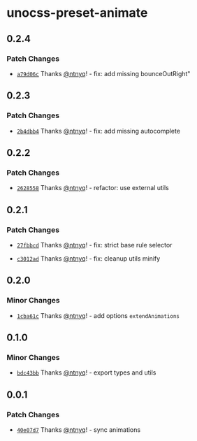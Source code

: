 # unocss-preset-animate

## 0.2.4

### Patch Changes

- [`a79d06c`](https://github.com/ntnyq/unocss-preset/commit/a79d06cc010ab7be1ad72517d0928e2d03ed0471) Thanks [@ntnyq](https://github.com/ntnyq)! - fix: add missing bounceOutRight"

## 0.2.3

### Patch Changes

- [`2b4dbb4`](https://github.com/ntnyq/unocss-preset/commit/2b4dbb4310fa3d4bdf93b439f59f4f04a6f09f6e) Thanks [@ntnyq](https://github.com/ntnyq)! - fix: add missing autocomplete

## 0.2.2

### Patch Changes

- [`2628558`](https://github.com/ntnyq/unocss-preset/commit/26285582d9ff20766a7bce553aa249b0d1726635) Thanks [@ntnyq](https://github.com/ntnyq)! - refactor: use external utils

## 0.2.1

### Patch Changes

- [`27fbbcd`](https://github.com/ntnyq/unocss-preset/commit/27fbbcd637f38b7780590839b77f498db13fd599) Thanks [@ntnyq](https://github.com/ntnyq)! - fix: strict base rule selector

- [`c3012ad`](https://github.com/ntnyq/unocss-preset/commit/c3012add4f9980d83e8c89c1381f8106e95bd4ff) Thanks [@ntnyq](https://github.com/ntnyq)! - fix: cleanup utils minify

## 0.2.0

### Minor Changes

- [`1cba61c`](https://github.com/ntnyq/unocss-preset/commit/1cba61cca5085ee5a5ba5f7ae74c791bd3c2e9a0) Thanks [@ntnyq](https://github.com/ntnyq)! - add options `extendAnimations`

## 0.1.0

### Minor Changes

- [`bdc43bb`](https://github.com/ntnyq/unocss-preset/commit/bdc43bb80bf18d6b892368277af399ed3ecbd7f6) Thanks [@ntnyq](https://github.com/ntnyq)! - export types and utils

## 0.0.1

### Patch Changes

- [`40e07d7`](https://github.com/ntnyq/unocss-preset/commit/40e07d7d4740a278bb6b3022e146e58d84eef617) Thanks [@ntnyq](https://github.com/ntnyq)! - sync animations
